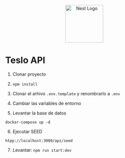 <p align="center">
  <a href="http://nestjs.com/" target="blank"><img src="https://nestjs.com/img/logo-small.svg" width="120" alt="Nest Logo" /></a>
</p>

# Teslo API

1. Clonar proyecto
2.  ```
    npm install
    ```
3. Clonar el arhivo ```.env.template``` y renombrarlo a ```.env```


4. Cambiar las variables de entorno


5. Levantar la base de datos
```
docker-compose up -d
```

6. Ejecutar SEED
```
htpp://localhost:3000/api/seed
```
7. Levantar: ```npm run start:dev```